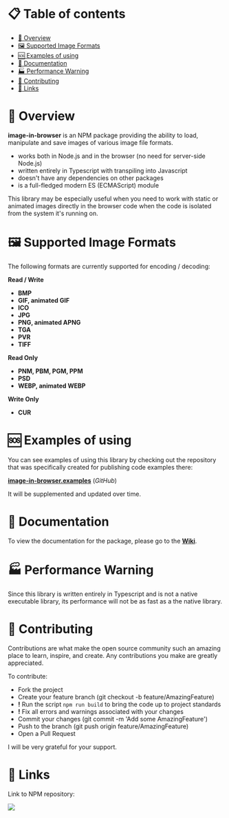 📋 Table of contents
=================

- [📜 Overview](#📜-overview)
- [🖼️ Supported Image Formats](#🖼️-supported-image-formats)
- [🆘 Examples of using](#🆘-examples-of-using)
- [📰 Documentation](#📰-documentation)
- [🏭 Performance Warning](#🏭-performance-warning)
- [🔧 Contributing](#🔧-contributing)
- [🔗 Links](#🔗-links)

📜 Overview
========

**image-in-browser** is an NPM package providing the ability to load, manipulate and save images of various image file formats.

- works both in Node.js and in the browser (no need for server-side Node.js)
- written entirely in Typescript with transpiling into Javascript
- doesn't have any dependencies on other packages
- is a full-fledged modern ES (ECMAScript) module

This library may be especially useful when you need to work with static or animated images directly in the browser code when the code is isolated from the system it's running on.

🖼️ Supported Image Formats
=======================

The following formats are currently supported for encoding / decoding:

**Read / Write**

- **BMP**
- **GIF, animated GIF**
- **ICO**
- **JPG**
- **PNG, animated APNG**
- **TGA**
- **PVR**
- **TIFF**

**Read Only**

- **PNM, PBM, PGM, PPM**
- **PSD**
- **WEBP, animated WEBP**

**Write Only**

- **CUR**

🆘 Examples of using
=================

You can see examples of using this library by checking out the repository that was specifically created for publishing code examples there:

[**image-in-browser.examples**](https://github.com/yegor-pelykh/image-in-browser.examples) (_GitHub_)

It will be supplemented and updated over time.

📰 Documentation
============

To view the documentation for the package, please go to the [**Wiki**](https://github.com/yegor-pelykh/image-in-browser/wiki).

🏭 Performance Warning
===================

Since this library is written entirely in Typescript and is not a native executable library, its performance will not be as fast as a the native library.

🔧 Contributing
============

Contributions are what make the open source community such an amazing place to learn, inspire, and create. Any contributions you make are greatly appreciated.

To contribute:
- Fork the project
- Create your feature branch (git checkout -b feature/AmazingFeature)
- **!** Run the script `npm run build` to bring the code up to project standards
- **!** Fix all errors and warnings associated with your changes
- Commit your changes (git commit -m 'Add some AmazingFeature')
- Push to the branch (git push origin feature/AmazingFeature)
- Open a Pull Request

I will be very grateful for your support.

🔗 Links
=====

Link to NPM repository:

<a href="https://nodei.co/npm/image-in-browser/"><img src="https://nodei.co/npm/image-in-browser.png"></a>
